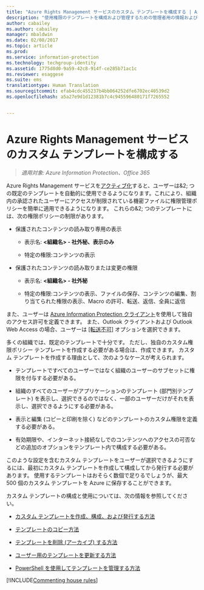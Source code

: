 ```yaml
---
title: "Azure Rights Management サービスのカスタム テンプレートを構成する | Azure Information Protection"
description: "使用権限のテンプレートを構成および管理するための管理者用の情報および手順です。 テンプレートを使用すると、ユーザーおよび他の管理者は、承認されたユーザーにアクセスが制限されている機密ファイルにポリシーを簡単に適用できます。"
author: cabailey
ms.author: cabailey
manager: mbaldwin
ms.date: 02/08/2017
ms.topic: article
ms.prod: 
ms.service: information-protection
ms.technology: techgroup-identity
ms.assetid: 1775d8d0-9a59-42c8-914f-ce285b71ac1c
ms.reviewer: esaggese
ms.suite: ems
translationtype: Human Translation
ms.sourcegitcommit: efab4cdc455237b4bb064252dfe6702ec40539d2
ms.openlocfilehash: a5a27e9d1d12381b7c4c945596480171f7265552


---
```


# <a name="configuring-custom-templates-for-the-azure-rights-management-service"></a>Azure Rights Management サービスのカスタム テンプレートを構成する

>*適用対象: Azure Information Protection、Office 365*

Azure Rights Management サービスを[アクティブ化](activate-service.md)すると、ユーザーは&2; つの既定のテンプレートを自動的に使用できるようになります。これにより、組織内の承認されたユーザーにアクセスが制限されている機密ファイルに権限管理ポリシーを簡単に適用できるようになります。 これらの&2; つのテンプレートには、次の権限ポリシーの制限があります。

-   保護されたコンテンツの読み取り専用の表示

    -   表示名: **&lt;組織名&gt; - 社外秘、表示のみ**

    -   特定の権限:コンテンツの表示

-   保護されたコンテンツの読み取りまたは変更の権限

    -   表示名: **&lt;組織名&gt; - 社外秘**

    -   特定の権限:コンテンツの表示、ファイルの保存、コンテンツの編集、割り当てられた権限の表示、Macro の許可、転送、返信、全員に返信

また、ユーザーは [Azure Information Protection クライアント](../rms-client/aip-client.md)を使用して独自のアクセス許可を定義できます。 また、Outlook クライアントおよび Outlook Web Access の場合、ユーザーは [[転送不可]](../deploy-use/configure-usage-rights.md#do-not-forward-option-for-emails) オプションを選択できます。

多くの組織では、既定のテンプレートで十分です。 ただし、独自のカスタム権限ポリシー テンプレートを作成する必要がある場合は、作成できます。 カスタム テンプレートを作成する理由として、次のようなケースが考えられます。

-   テンプレートですべてのユーザーではなく組織のユーザーのサブセットに権限を付与する必要がある。

-   組織のすべてのユーザーがアプリケーションのテンプレート (部門別テンプレート) を表示し、選択できるのではなく、一部のユーザーだけがそれを表示し、選択できるようにする必要がある。

-   表示と編集 (コピーと印刷を除く) などのテンプレートのカスタム権限を定義する必要がある。

-   有効期限や、インターネット接続なしでのコンテンツへのアクセスの可否などの追加のオプションをテンプレート内で構成する必要がある。

このような設定を含むカスタム テンプレートをユーザーが選択できるようにするには、最初にカスタム テンプレートを作成して構成してから発行する必要があります。 使用するテンプレートはおそらく数個で足りるでしょうが、最大 500 個のカスタム テンプレートを Azure に保存することができます。 

カスタム テンプレートの構成と使用については、次の情報を参照してください。

-   [カスタム テンプレートを作成、構成、および発行する方法](create-template.md)

-   [テンプレートのコピー方法](copy-template.md)

-   [テンプレートを削除 (アーカイブ) する方法](remove-template.md)

-   [ユーザー用のテンプレートを更新する方法](refresh-templates.md)

-   [PowerShell を使用してテンプレートを管理する方法](configure-templates-with-powershell.md)

[!INCLUDE[Commenting house rules](../includes/houserules.md)]




<!--HONumber=Feb17_HO2-->


